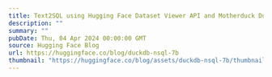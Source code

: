 ```yaml
---
title: Text2SQL using Hugging Face Dataset Viewer API and Motherduck DuckDB-NSQL-7B
description: ""
summary: ""
pubDate: Thu, 04 Apr 2024 00:00:00 GMT
source: Hugging Face Blog
url: https://huggingface.co/blog/duckdb-nsql-7b
thumbnail: "https://huggingface.co/blog/assets/duckdb-nsql-7b/thumbnail.png"
---
```


